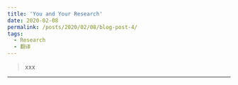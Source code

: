 ```yaml
---
title: 'You and Your Research'
date: 2020-02-08
permalink: /posts/2020/02/08/blog-post-4/
tags:
  - Research
  - 翻译
---
```


 > xxx



------